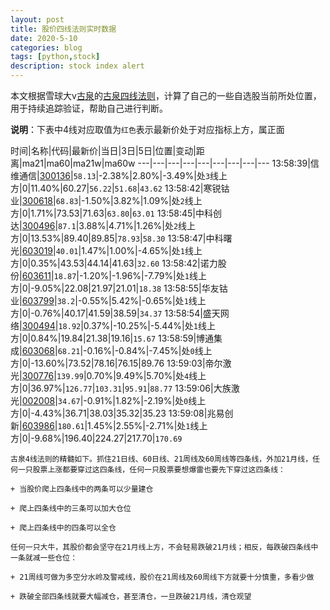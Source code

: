 ```yaml
---
layout: post
title: 股价四线法则实时数据
date: 2020-5-10
categories: blog
tags: [python,stock]
description: stock index alert
---
```



本文根据雪球大v[古泉](https://xueqiu.com/u/7148646888)的[古泉四线法则](https://xueqiu.com/7148646888/130498192)，计算了自己的一些自选股当前所处位置，用于持续追踪验证，帮助自己进行判断。

**说明**：下表中4线对应取值为`红色`表示最新价处于对应指标上方，属正面

时间|名称|代码|最新价|当日|3日|5日|位置|变动|距离|ma21|ma60|ma21w|ma60w
---|---|---|---|---|---|---|---|---
13:58:39|信维通信|[300136](https://xueqiu.com/S/SZ300136)|`58.13`|-2.38%|2.80%|-3.49%|处`3`线上方|0|11.40%|60.27|`56.22`|`51.68`|`43.62`
13:58:42|寒锐钴业|[300618](https://xueqiu.com/S/SZ300618)|`68.83`|-1.50%|3.82%|1.09%|处`2`线上方|0|1.71%|73.53|71.63|`63.80`|`63.01`
13:58:45|中科创达|[300496](https://xueqiu.com/S/SZ300496)|`87.1`|3.88%|4.71%|1.26%|处`2`线上方|0|13.53%|89.40|89.85|`78.93`|`58.30`
13:58:47|中科曙光|[603019](https://xueqiu.com/S/SH603019)|`40.01`|1.47%|1.00%|-4.65%|处`1`线上方|0|0.35%|43.53|44.14|41.63|`32.60`
13:58:42|诺力股份|[603611](https://xueqiu.com/S/SH603611)|`18.87`|-1.20%|-1.96%|-7.79%|处`1`线上方|0|-9.05%|22.08|21.97|21.01|`18.38`
13:58:55|华友钴业|[603799](https://xueqiu.com/S/SH603799)|`38.2`|-0.55%|5.42%|-0.65%|处`1`线上方|0|-0.76%|40.17|41.59|38.59|`34.37`
13:58:54|盛天网络|[300494](https://xueqiu.com/S/SZ300494)|`18.92`|0.37%|-10.25%|-5.44%|处`1`线上方|0|0.84%|19.84|21.38|19.16|`15.67`
13:58:59|博通集成|[603068](https://xueqiu.com/S/SH603068)|`68.21`|-0.16%|-0.84%|-7.45%|处`0`线上方|0|-13.60%|73.52|78.16|76.15|89.76
13:59:03|帝尔激光|[300776](https://xueqiu.com/S/SZ300776)|`139.99`|0.70%|9.49%|5.70%|处`4`线上方|0|36.97%|`126.77`|`103.31`|`95.91`|`88.77`
13:59:06|大族激光|[002008](https://xueqiu.com/S/SZ002008)|`34.67`|-0.91%|1.82%|-2.19%|处`0`线上方|0|-4.43%|36.71|38.03|35.32|35.23
13:59:08|兆易创新|[603986](https://xueqiu.com/S/SH603986)|`180.61`|1.45%|2.55%|-2.71%|处`1`线上方|0|-9.68%|196.40|224.27|217.70|`170.69`

```
古泉4线法则的精髓如下。抓住21日线、60日线、21周线及60周线等四条线，外加21月线，任何一只股票上涨都要穿过这四条线，任何一只股票要想爆雷也要先下穿过这四条线：

+ 当股价爬上四条线中的两条可以少量建仓

+ 爬上四条线中的三条可以加大仓位

+ 爬上四条线中的四条可以全仓

任何一只大牛，其股价都会坚守在21月线上方，不会轻易跌破21月线；相反，每跌破四条线中一条就减一些仓位：

+ 21周线可做为多空分水岭及警戒线，股价在21周线及60周线下方就要十分慎重，多看少做

+ 跌破全部四条线就要大幅减仓，甚至清仓，一旦跌破21月线，清仓观望
```